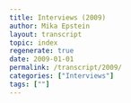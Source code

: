 ```yaml
---
title: Interviews (2009)
author: Mika Epstein
layout: transcript
topic: index
regenerate: true
date: 2009-01-01
permalink: /transcript/2009/
categories: ["Interviews"]
tags: [""]
---
```

